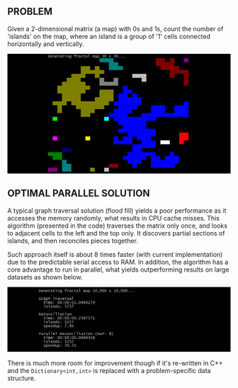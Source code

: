 ## PROBLEM

Given a 2-dimensional matrix (a map) with 0s and 1s, count the number of 'islands' on the map, where an island is a group of '1' cells connected horizontally and vertically.

![Map screenshot](map.png)


## OPTIMAL PARALLEL SOLUTION

A typical graph traversal solution (flood fill) yields a poor performance as it accesses the memory randomly, what results in CPU cache misses. This algorithm (presented in the code) traverses the matrix only once, and looks to adjacent cells to the left and the top only. It discovers partial sections of islands, and then reconciles pieces together.

Such approach itself is about 8 times faster (with current implementation) due to the predictable serial access to RAM. In addition, the algorithm has a core advantage to run in parallel, what yields outperforming results on large datasets as shown below.

![performance](perf.png)

There is much more room for improvement though if it's re-written in C++ and the `Dictionary<int,int>` is replaced with a problem-specific data structure.